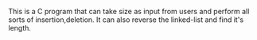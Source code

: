 This is a C program that can take size as input from users and perform all sorts of insertion,deletion. It can also reverse the linked-list 
and find it's length.
